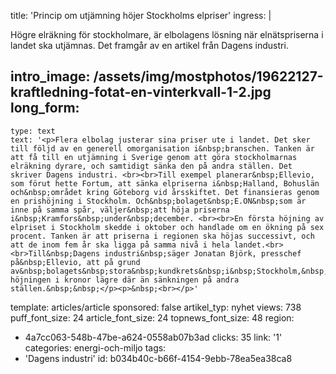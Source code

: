 title: 'Princip om utjämning höjer Stockholms elpriser'
ingress: |
  <p>Högre elräkning för stockholmare, är elbolagens lösning när elnätspriserna i landet ska utjämnas. Det framgår av en artikel från Dagens industri.
  </p>
  
intro_image: /assets/img/mostphotos/19622127-kraftledning-fotat-en-vinterkvall-1-2.jpg
long_form:
  -
    type: text
    text: '<p>Flera elbolag justerar sina priser ute i landet. Det sker till följd av en generell omorganisation i&nbsp;branschen. Tanken är att få till en utjämning i Sverige genom att göra stockholmarnas elräkning dyrare, och samtidigt sänka den på andra ställen. Det skriver Dagens industri. <br><br>Till exempel planerar&nbsp;Ellevio, som förut hette Fortum, att sänka elpriserna i&nbsp;Halland, Bohuslän och&nbsp;området kring Göteborg vid årsskiftet. Det finansieras genom en prishöjning i Stockholm. Och&nbsp;bolaget&nbsp;E.ON&nbsp;som är inne på samma spår, väljer&nbsp;att höja priserna i&nbsp;Kramfors&nbsp;under&nbsp;december. <br><br>En första höjning av elpriset i Stockholm skedde i oktober och handlade om en ökning på sex procent. Tanken är att priserna i regionen ska höjas successivt, och att de inom fem år ska ligga på samma nivå i hela landet.<br><br>Till&nbsp;Dagens industri&nbsp;säger Jonatan Björk, presschef på&nbsp;Ellevio, att på grund av&nbsp;bolagets&nbsp;stora&nbsp;kundkrets&nbsp;i&nbsp;Stockholm,&nbsp;blir höjningen i kronor lägre där än sänkningen på andra ställen.&nbsp;&nbsp;</p><p>&nbsp;<br></p>'
template: articles/article
sponsored: false
artikel_typ: nyhet
views: 738
puff_font_size: 24
article_font_size: 24
topnews_font_size: 48
region:
  - 4a7cc063-548b-47be-a624-0558ab07b3ad
clicks: 35
link: '1'
categories: energi-och-miljo
tags:
  - 'Dagens industri'
id: b034b40c-b66f-4154-9ebb-78ea5ea38ca8
